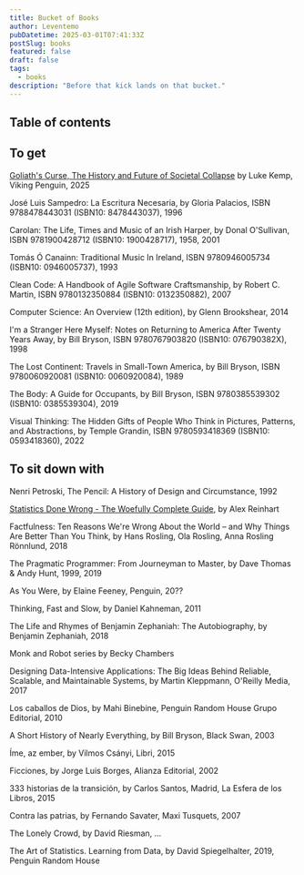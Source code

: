 ```yaml
---
title: Bucket of Books
author: Leventemo
pubDatetime: 2025-03-01T07:41:33Z
postSlug: books
featured: false
draft: false
tags:
  - books
description: "Before that kick lands on that bucket."
---
```


## Table of contents

## To get

[Goliath's Curse, The History and Future of Societal Collapse](https://www.penguin.co.uk/books/321192/goliaths-curse-by-kemp-luke/9780241741238) by Luke Kemp, Viking Penguin, 2025

José Luis Sampedro: La Escritura Necesaria, by Gloria Palacios, ISBN 9788478443031 (ISBN10: 8478443037), 1996

Carolan: The Life, Times and Music of an Irish Harper, by Donal O'Sullivan, ISBN 9781900428712 (ISBN10: 1900428717), 1958, 2001

Tomás Ó Canainn: Traditional Music In Ireland, ISBN 9780946005734 (ISBN10: 0946005737), 1993

Clean Code: A Handbook of Agile Software Craftsmanship, by Robert C. Martin, ISBN 9780132350884 (ISBN10: 0132350882), 2007

Computer Science: An Overview (12th edition), by Glenn Brookshear, 2014

I'm a Stranger Here Myself: Notes on Returning to America After Twenty Years Away, by Bill Bryson, ISBN 9780767903820 (ISBN10: 076790382X), 1998

The Lost Continent: Travels in Small-Town America, by Bill Bryson, ISBN 9780060920081 (ISBN10: 0060920084), 1989

The Body: A Guide for Occupants, by Bill Bryson, ISBN 9780385539302 (ISBN10: 0385539304), 2019

Visual Thinking: The Hidden Gifts of People Who Think in Pictures, Patterns, and Abstractions, by Temple Grandin, ISBN 9780593418369 (ISBN10: 0593418360), 2022

## To sit down with

Nenri Petroski, The Pencil: A History of Design and Circumstance, 1992

[Statistics Done Wrong - The Woefully Complete Guide](https://www.statisticsdonewrong.com/index.html), by Alex Reinhart

Factfulness: Ten Reasons We're Wrong About the World – and Why Things Are Better Than You Think, by Hans Rosling, Ola Rosling, Anna Rosling Rönnlund, 2018

The Pragmatic Programmer: From Journeyman to Master, by Dave Thomas & Andy Hunt, 1999, 2019

As You Were, by Elaine Feeney, Penguin, 20??

Thinking, Fast and Slow, by Daniel Kahneman, 2011

The Life and Rhymes of Benjamin Zephaniah: The Autobiography, by Benjamin Zephaniah, 2018

Monk and Robot series by Becky Chambers

Designing Data-Intensive Applications: The Big Ideas Behind Reliable, Scalable, and Maintainable Systems, by Martin Kleppmann, O'Reilly Media, 2017

Los caballos de Dios, by Mahi Binebine, Penguin Random House Grupo Editorial, 2010

A Short History of Nearly Everything, by Bill Bryson, Black Swan, 2003

Íme, az ember, by Vilmos Csányi, Libri, 2015

Ficciones, by Jorge Luis Borges, Alianza Editorial, 2002

333 historias de la transición, by Carlos Santos, Madrid, La Esfera de los Libros, 2015

Contra las patrias, by Fernando Savater, Maxi Tusquets, 2007

The Lonely Crowd, by David Riesman, ...

The Art of Statistics. Learning from Data, by David Spiegelhalter, 2019, Penguin Random House
